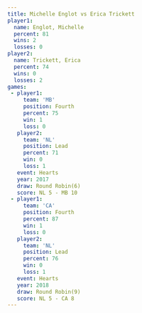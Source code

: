 ```yaml
---
title: Michelle Englot vs Erica Trickett
player1:                
  name: Englot, Michelle
  percent: 81           
  wins: 2               
  losses: 0             
player2:                
  name: Trickett, Erica 
  percent: 74           
  wins: 0               
  losses: 2             
games:
 - player1:          
     team: 'MB'      
     position: Fourth
     percent: 75     
     win: 1          
     loss: 0         
   player2:        
     team: 'NL'    
     position: Lead
     percent: 71   
     win: 0        
     loss: 1       
   event: Hearts       
   year: 2017          
   draw: Round Robin(6)
   score: NL 5 - MB 10 
 - player1:          
     team: 'CA'      
     position: Fourth
     percent: 87     
     win: 1          
     loss: 0         
   player2:        
     team: 'NL'    
     position: Lead
     percent: 76   
     win: 0        
     loss: 1       
   event: Hearts       
   year: 2018          
   draw: Round Robin(9)
   score: NL 5 - CA 8  
---
```


